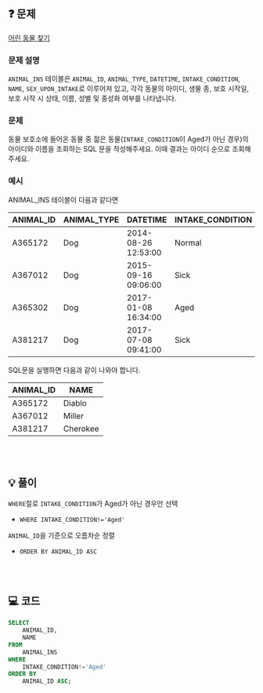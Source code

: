 ❓ 문제
---

[어린 동물 찾기](https://school.programmers.co.kr/learn/courses/30/parts/17042)

### 문제 설명

`ANIMAL_INS` 테이블은 `ANIMAL_ID`, `ANIMAL_TYPE`, `DATETIME`, `INTAKE_CONDITION`, `NAME`, `SEX_UPON_INTAKE`로 이루어져 있고,
각각 동물의 아이디, 생물 종, 보호 시작일, 보호 시작 시 상태, 이름, 성별 및 중성화 여부를 나타냅니다.

### 문제

동물 보호소에 들어온 동물 중 젊은 동물(`INTAKE_CONDITION`이 Aged가 아닌 경우)의 아이디와 이름을 조회하는 SQL 문을 작성해주세요.
이때 결과는 아이디 순으로 조회해주세요.

### 예시

ANIMAL_INS 테이블이 다음과 같다면

|ANIMAL_ID	|ANIMAL_TYPE	|DATETIME	|INTAKE_CONDITION	|NAME	|SEX_UPON_INTAKE|
|---|---|---|---|---|---|
|A365172	|Dog	|2014-08-26 12:53:00	|Normal	|Diablo	|Neutered Male|
|A367012	|Dog	|2015-09-16 09:06:00	|Sick	|Miller	|Neutered Male|
|A365302	|Dog	|2017-01-08 16:34:00	|Aged	|Minnie	|Spayed Female|
|A381217	|Dog	|2017-07-08 09:41:00	|Sick	|Cherokee	|Neutered Male|

SQL문을 실행하면 다음과 같이 나와야 합니다.

|ANIMAL_ID	|NAME|
|---|---|
|A365172	|Diablo|
|A367012	|Miller|
|A381217	|Cherokee|

<br/>
<br/>

💡 풀이
---

`WHERE`절로 `INTAKE_CONDITION`가 Aged가 아닌 경우만 선택
- `WHERE INTAKE_CONDITION!='Aged'`

`ANIMAL_ID`을 기준으로 오름차순 정렬
- `ORDER BY ANIMAL_ID ASC`

<br/>
<br/>

💻 코드
---

```sql
SELECT
	ANIMAL_ID,
    NAME
FROM
	ANIMAL_INS
WHERE
	INTAKE_CONDITION!='Aged'
ORDER BY
	ANIMAL_ID ASC;
```
